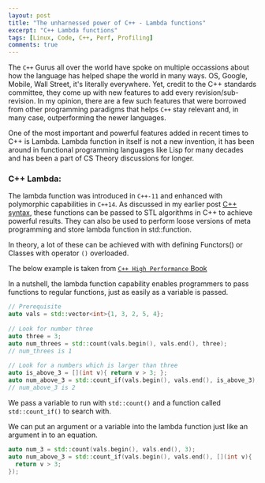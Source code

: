```yaml
---
layout: post
title: "The unharnessed power of C++ - Lambda functions"
excerpt: "C++ Lambda functions"
tags: [Linux, Code, C++, Perf, Profiling]
comments: true
---
```

The ``C++`` Gurus all over the world have spoke on multiple occassions about how the
language has helped shape the world in many ways. OS, Google, Mobile, Wall
Street, it's literally everywhere. Yet, credit to the C++ standards committee,
they come up with new features to add every revision/sub-revision. In my
opinion, there are a few such features that were borrowed from other programming
paradigms that helps ``C++`` stay relevant and, in many case, outperforming the
newer languages.

One of the most important and powerful features added in recent times to C++ is
Lambda. Lambda function in itself is not a new invention, it has been around in
functional programming languages like Lisp for many decades and has been a part
of CS Theory discussions for longer.

### C++ Lambda:
The lambda function was introduced in ``C++-11`` and enhanced with polymorphic
capabilities in ``C++14``. As discussed in my earlier post [C++
syntax](http://www.mycpu.org/complicate-but-readable/), these functions can be
passed to STL algorithms in C++ to achieve powerful results. They can also be
used to perform loose versions of meta programming and store lambda function in
std::function.

In theory, a lot of these can be achieved with with defining Functors() or
Classes with operator ``()`` overloaded.

The below example is taken from [``C++ High Performance`` Book](https://www.amazon.com/dp/B01MZX1E3Q/ref=cm_sw_r_tw_dp_U_x_uz-fEb27C98R)

In a nutshell, the lambda function capability enables programmers to pass
functions to regular functions, just as easily as a variable is passed.

```cpp
// Prerequisite 
auto vals = std::vector<int>{1, 3, 2, 5, 4}; 
 
// Look for number three 
auto three = 3; 
auto num_threes = std::count(vals.begin(), vals.end(), three); 
// num_threes is 1 
 
// Look for a numbers which is larger than three 
auto is_above_3 = [](int v){ return v > 3; }; 
auto num_above_3 = std::count_if(vals.begin(), vals.end(), is_above_3);
// num_above_3 is 2 
```

We pass a variable to run with ``std::count()`` and a function called
``std::count_if()`` to search with.

We can put an argument or a variable into the lambda function just like an
argument in to an equation.
```cpp
auto num_3 = std::count(vals.begin(), vals.end(), 3); 
auto num_above_3 = std::count_if(vals.begin(), vals.end(), [](int v){ 
  return v > 3; 
}); 
```
